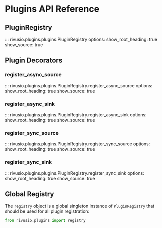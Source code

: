 # Plugins API Reference

## PluginRegistry

::: rivusio.plugins.plugins.PluginRegistry
    options:
      show_root_heading: true
      show_source: true

## Plugin Decorators

### register_async_source

::: rivusio.plugins.plugins.PluginRegistry.register_async_source
    options:
      show_root_heading: true
      show_source: true

### register_async_sink

::: rivusio.plugins.plugins.PluginRegistry.register_async_sink
    options:
      show_root_heading: true
      show_source: true

### register_sync_source

::: rivusio.plugins.plugins.PluginRegistry.register_sync_source
    options:
      show_root_heading: true
      show_source: true

### register_sync_sink

::: rivusio.plugins.plugins.PluginRegistry.register_sync_sink
    options:
      show_root_heading: true
      show_source: true

## Global Registry

The `registry` object is a global singleton instance of `PluginRegistry` that should be used for all plugin registration:

```python
from rivusio.plugins import registry
```
